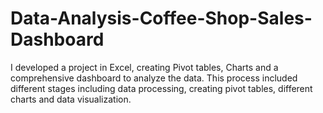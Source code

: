 # Data-Analysis-Coffee-Shop-Sales-Dashboard
I developed a project in Excel, creating Pivot tables, Charts and a comprehensive dashboard to analyze the data. This process included different stages including data processing, creating pivot tables, different charts and data visualization.
